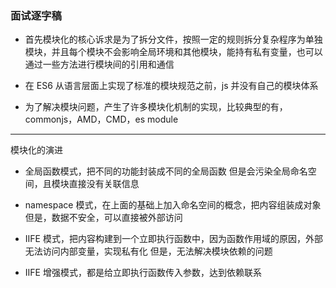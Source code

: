 ### 面试逐字稿

- 首先模块化的核心诉求是为了拆分文件，按照一定的规则拆分复杂程序为单独模块，并且每个模块不会影响全局环境和其他模块，能持有私有变量，也可以通过一些方法进行模块间的引用和通信

- 在 ES6 从语言层面上实现了标准的模块规范之前，js 并没有自己的模块体系

- 为了解决模块问题，产生了许多模块化机制的实现，比较典型的有，commonjs，AMD，CMD，es module

---

模块化的演进

- 全局函数模式，把不同的功能封装成不同的全局函数
  但是会污染全局命名空间，且模块直接没有关联信息

- namespace 模式，在上面的基础上加入命名空间的概念，把内容组装成对象
  但是，数据不安全，可以直接被外部访问

- IIFE 模式，把内容构建到一个立即执行函数中，因为函数作用域的原因，外部无法访问内部变量，实现私有化
  但是，无法解决模块依赖的问题

- IIFE 增强模式，都是给立即执行函数传入参数，达到依赖联系
